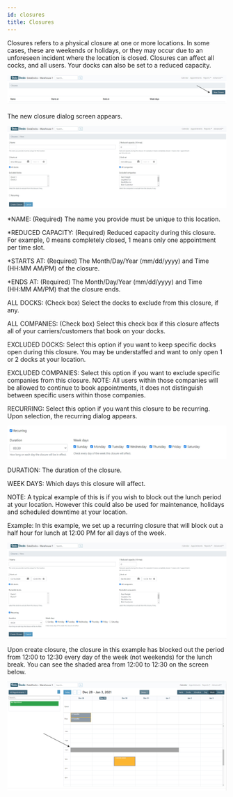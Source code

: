 ```yaml
---
id: closures
title: Closures
---
```


Closures refers to a physical closure at one or more locations. In some cases, these are weekends or holidays, or they may occur due to an unforeseen incident where the location is closed. Closures can affect all cocks, and all users. Your docks can also be set to a reduced capacity.  

![New Closure](/img/docs/advanced/closures/new.jpg)

The new closure dialog screen appears. 

![New Closure Dialog](/img/docs/advanced/closures/new-closure-dialog.jpg)
  
*NAME: (Required) The name you provide must be unique to this location. 

*REDUCED CAPACITY: (Required) Reduced capacity during this closure. For example, 0 means completely closed, 1 means only one appointment per time slot. 

*STARTS AT: (Required) The Month/Day/Year (mm/dd/yyyy) and Time (HH:MM AM/PM) of the closure. 

*ENDS AT: (Required) The Month/Day/Year (mm/dd/yyyy) and Time (HH:MM AM/PM) that the closure ends. 

ALL DOCKS: (Check box) Select the docks to exclude from this closure, if any. 

ALL COMPANIES: (Check box) Select this check box if this closure affects all of your carriers/customers that book on your docks. 

EXCLUDED DOCKS: Select this option if you want to keep specific docks open during this closure. You may be understaffed and want to only open 1 or 2 docks at your location. 

EXCLUDED COMPANIES: Select this option if you want to exclude specific companies from this closure. NOTE: All users within those companies will be allowed to continue to book appointments, it does not distinguish between specific users within those companies. 

RECURRING: Select this option if you want this closure to be recurring. Upon selection, the recurring dialog appears.

![Recurring Closure](/img/docs/advanced/closures/recurring-dialog.jpg)

DURATION: The duration of the closure.

WEEK DAYS: Which days this closure will affect. 

NOTE: A typical example of this is if you wish to block out the lunch period at your location. However this could also be used for maintenance, holidays and scheduled downtime at your location.

Example: In this example, we set up a recurring closure that will block out a half hour for lunch at 12:00 PM for all days of the week. 

![Create Closure](/img/docs/advanced/closures/create-closure-lunch.jpg)

Upon create closure, the closure in this example has blocked out the period from 12:00 to 12:30 every day of the week (not weekends) for the lunch break. You can see the shaded area from 12:00 to 12:30 on the screen below. 

![Closure Example](/img/docs/advanced/closures/example-arrow.jpg)